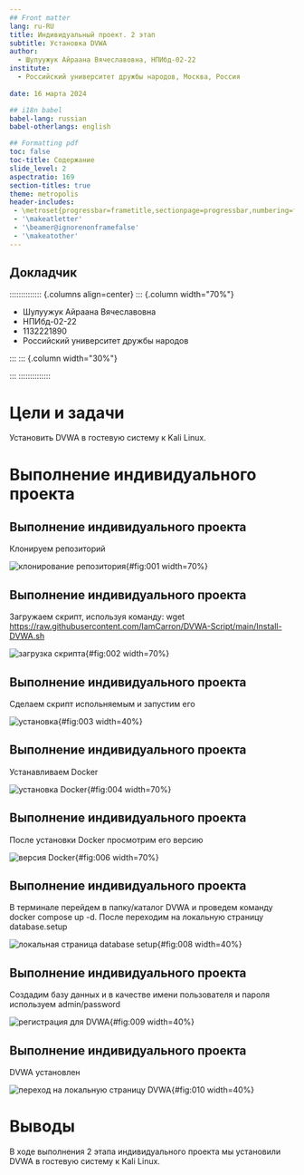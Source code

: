 ```yaml
---
## Front matter
lang: ru-RU
title: Индивидуальный проект. 2 этап
subtitle: Установка DVWA
author:
  - Шулуужук Айраана Вячеславовна, НПИбд-02-22
institute:
  - Российский университет дружбы народов, Москва, Россия
 
date: 16 марта 2024

## i18n babel
babel-lang: russian
babel-otherlangs: english

## Formatting pdf
toc: false
toc-title: Содержание
slide_level: 2
aspectratio: 169
section-titles: true
theme: metropolis
header-includes:
 - \metroset{progressbar=frametitle,sectionpage=progressbar,numbering=fraction}
 - '\makeatletter'
 - '\beamer@ignorenonframefalse'
 - '\makeatother'
---
```


## Докладчик

:::::::::::::: {.columns align=center}
::: {.column width="70%"}

  * Шулуужук Айраана Вячеславовна 
  * НПИбд-02-22
  * 1132221890
  * Российский университет дружбы народов

:::
::: {.column width="30%"}

:::
::::::::::::::

# Цели и задачи

Установить DVWA в гостевую систему к Kali Linux.

# Выполнение индивидуального проекта

## Выполнение индивидуального проекта

Клонируем репозиторий

![клонирование репозитория](image/1.png){#fig:001 width=70%}

## Выполнение индивидуального проекта

Загружаем скрипт, используя команду: wget https://raw.githubusercontent.com/IamCarron/DVWA-Script/main/Install-DVWA.sh

![загрузка скрипта](image/2.png){#fig:002 width=70%}

## Выполнение индивидуального проекта

Сделаем скрипт испольняемым и запустим его 

![установка](image/3.png){#fig:003 width=40%}

## Выполнение индивидуального проекта

Устанавливаем Docker

![установка Docker](image/4.png){#fig:004 width=70%}

## Выполнение индивидуального проекта

После установки Docker просмотрим его версию

![версия Docker](image/6.png){#fig:006 width=70%}

## Выполнение индивидуального проекта

В терминале перейдем в папку/каталог DVWA и проведем команду docker compose up -d. После переходим на локальную страницу database.setup

![локальная страница database setup](image/8.png){#fig:008 width=40%}

## Выполнение индивидуального проекта

Создадим базу данных и в качестве имени пользователя и пароля используем admin/password

![регистрация для DVWA](image/9.png){#fig:009 width=40%}

## Выполнение индивидуального проекта

DVWA установлен

![переход на локальную страницу DVWA](image/10.png){#fig:010 width=40%}

# Выводы

В ходе выполнения 2 этапа индивидуального проекта мы установили DVWA в гостевую систему к Kali Linux.


